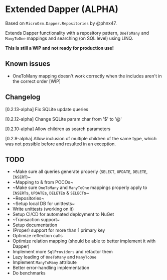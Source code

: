# Extended Dapper (ALPHA)

Based on `MicroOrm.Dapper.Repositories` by @phnx47.

Extends Dapper functionality with a repository pattern, `OneToMany` and `ManyToOne` mappings and searching (on SQL level) using LINQ.

**This is still a WIP and not ready for production use!**

## Known issues
- OneToMany mapping doesn't work correctly when the includes aren't in the correct order [WIP]

## Changelog

[0.2.13-alpha]
Fix SQLite update queries

[0.2.12-alpha]
Change SQLite param char from '$' to '@'

[0.2.10-alpha]
Allow children as search parameters

[0.2.9-alpha]
Allow inclusion of multiple children of the same type, which was not possible before and resulted in an exception.

## TODO

- ~Make sure all queries generate properly (`SELECT`, `UPDATE`, `DELETE`, `INSERT`)~
- ~Mapping to & from POCOs~ 
- ~Make sure `OneToMany` and `ManyToOne` mappings properly apply to `INSERT`s, `UPDATE`s, `DELETE`s & `SELECT`s~
- ~Repositories~
- ~Setup local DB for unittests~
- Write unittests (working on it)
- Setup CI/CD for automated deployment to NuGet
- ~Transaction support~
- Setup documentation
- (Proper) support for more than 1 primary key
- Optimize reflection calls
- Optimize relation mapping (should be able to better implement it with Dapper)
- Implement more `SqlProviders` and refactor them
- Lazy loading of `OneToMany` and `ManyToOne`
- Implement `ManyToMany` attribute
- Better error-handling implementation
- Do benchmarks